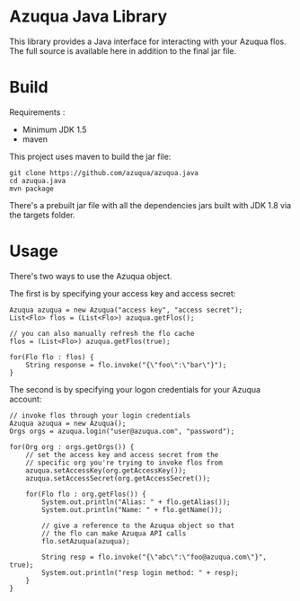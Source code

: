 Azuqua Java Library
===================

This library provides a Java interface for interacting with your Azuqua flos. The full source is available here in addition to the final jar file.

Build
=====

Requirements :
 
* Minimum JDK 1.5
* maven

This project uses maven to build the jar file:
 	
```
git clone https://github.com/azuqua/azuqua.java
cd azuqua.java
mvn package
```

There's a prebuilt jar file with all the dependencies jars built with JDK 1.8 via the targets folder.


Usage
=====

There's two ways to use the Azuqua object. 

The first is by specifying your access key and access secret:

```
Azuqua azuqua = new Azuqua("access key", "access secret");
List<Flo> flos = (List<Flo>) azuqua.getFlos();

// you can also manually refresh the flo cache
flos = (List<Flo>) azuqua.getFlos(true);
		
for(Flo flo : flos) {
	String response = flo.invoke("{\"foo\":\"bar\"}");
}
```

The second is by specifying your logon credentials for your Azuqua account:

```
// invoke flos through your login credentials
Azuqua azuqua = new Azuqua();
Orgs orgs = azuqua.login("user@azuqua.com", "password");
	
for(Org org : orgs.getOrgs()) {
	// set the access key and access secret from the 
	// specific org you're trying to invoke flos from
	azuqua.setAccessKey(org.getAccessKey());
	azuqua.setAccessSecret(org.getAccessSecret());
	
	for(Flo flo : org.getFlos()) {
		System.out.println("Alias: " + flo.getAlias());
		System.out.println("Name: " + flo.getName());
		
		// give a reference to the Azuqua object so that 
		// the flo can make Azuqua API calls
		flo.setAzuqua(azuqua);
		
		String resp = flo.invoke("{\"abc\":\"foo@azuqua.com\"}", true);
		System.out.println("resp login method: " + resp);
	}
}
```

